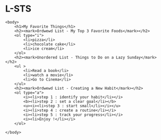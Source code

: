 # L-STS
<!DOCTYPE HTML > 
<html>

    <body>
        <h1>My Favorite Things</h1>
        <h2><mark>Ordwewd List - My Top 3 Favorite Foods</mark></h2>
        <ol type="i">
            <li>pizza</li>
            <li>chocolate cake</li>
            <li>ice cream</li>
        </ol>
        <h2><mark>Unordered List - Things to Do on a Lazy Sunday</mark></h2>
        <ul >
            <li>Read a book</li>
            <li>watch a movie</li>
            <li>Go to Cinema</li>
        </ul>
        <h2><mark>Ordwewd List - Creating a New Habit</mark></h2>
        <ol type="a">
            <i><li>step 1 : identify your habit</li></i>
            <b><li>step 2 : set a clear goal</li></b>
            <u><i><li>step 3 : start small</li></i></u>
            <i><li>step 4 : create a routine</li></i>
            <i><li>step 5 : track your progress</li></i>
            <i><li>Enjoy !</li></i>
        </ol>
        
    </body>

</html> 

